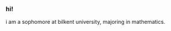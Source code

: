### hi!

<!--
**22103018/22103018** is a ✨ _special_ ✨ repository because its `README.md` (this file) appears on your GitHub profile.



-->



i am a sophomore at bilkent university, majoring in mathematics.
